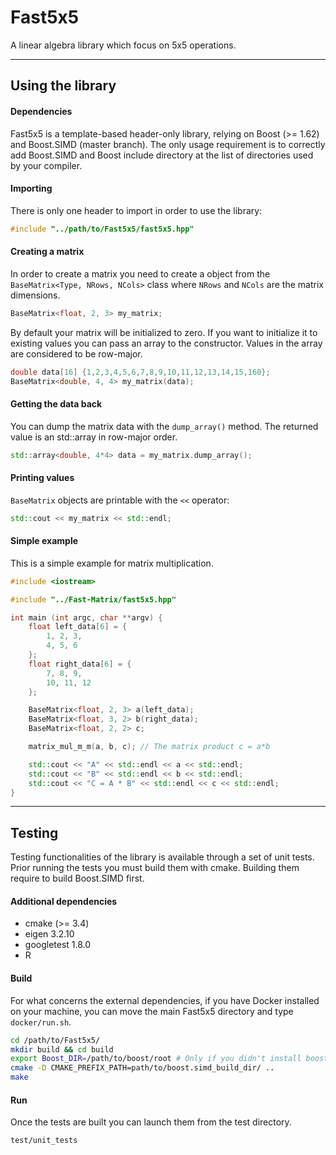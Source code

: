 

# Fast5x5


A linear algebra library which focus on 5x5 operations.


---
## Using the library

#### Dependencies

Fast5x5 is a template-based header-only library, relying on Boost (>= 1.62) and
Boost.SIMD (master branch). The only usage requirement is to correctly add Boost.SIMD and
Boost include directory at the list of directories used by your compiler.

#### Importing

There is only one header to import in order to use the library:
```c++
#include "../path/to/Fast5x5/fast5x5.hpp"
```

#### Creating a matrix

In order to create a matrix you need to create a object from the `BaseMatrix<Type, NRows, NCols>` class
where `NRows` and `NCols` are the matrix dimensions.

```c++
BaseMatrix<float, 2, 3> my_matrix;
```

By default your matrix will be initialized to zero.
If you want to initialize it to existing values you can pass an array to the constructor.
Values in the array are considered to be row-major.
```c++
double data[16] {1,2,3,4,5,6,7,8,9,10,11,12,13,14,15,160};
BaseMatrix<double, 4, 4> my_matrix(data);
```

#### Getting the data back

You can dump the matrix data with the `dump_array()` method.
The returned value is an std::array in row-major order.
```c++
std::array<double, 4*4> data = my_matrix.dump_array();
```

#### Printing values
`BaseMatrix` objects are printable with the `<<` operator:

```c++
std::cout << my_matrix << std::endl;
```

#### Simple example

This is a simple example for matrix multiplication.

```c++
#include <iostream>

#include "../Fast-Matrix/fast5x5.hpp"

int main (int argc, char **argv) {
    float left_data[6] = {
        1, 2, 3,
        4, 5, 6
    };
    float right_data[6] = {
        7, 8, 9,
        10, 11, 12
    };

    BaseMatrix<float, 2, 3> a(left_data);
    BaseMatrix<float, 3, 2> b(right_data);
    BaseMatrix<float, 2, 2> c;

    matrix_mul_m_m(a, b, c); // The matrix product c = a*b

    std::cout << "A" << std::endl << a << std::endl;
    std::cout << "B" << std::endl << b << std::endl;
    std::cout << "C = A * B" << std::endl << c << std::endl;
}
```

---
## Testing

Testing functionalities of the library is available through a set of unit tests.
Prior running the tests you must build them with cmake.
Building them require to build Boost.SIMD first.

#### Additional dependencies

 * cmake (>= 3.4)
 * eigen 3.2.10
 * googletest 1.8.0
 * R

#### Build

For what concerns the external dependencies, if you have Docker installed
on your machine, you can move the main Fast5x5 directory and type
`docker/run.sh`.

```bash
cd /path/to/Fast5x5/
mkdir build && cd build
export Boost_DIR=/path/to/boost/root # Only if you didn't install boost from your distribution
cmake -D CMAKE_PREFIX_PATH=path/to/boost.simd_build_dir/ ..
make
```

#### Run

Once the tests are built you can launch them from the test directory.

```bash
test/unit_tests
```
